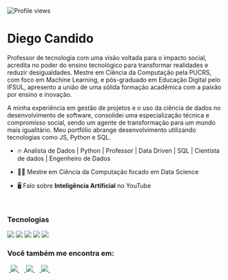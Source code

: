 
<p align="left"> <img src="https://komarev.com/ghpvc/?username=diegocandido&color=yellow" alt="Profile views" /> </p>

<h1 align="left">Diego Candido</h1>

Professor de tecnologia com uma visão voltada para o impacto social, acredita no poder do ensino tecnológico para transformar realidades e reduzir desigualdades. Mestre em Ciência da Computação pela PUCRS, com foco em Machine Learning, e pós-graduado em Educação Digital pelo IFSUL, apresento a união de uma sólida formação acadêmica com a paixão por ensino e inovação.

A minha experiência em gestão de projetos e o uso da ciência de dados no desenvolvimento de software, consolidei uma especialização técnica e compromisso social, sendo um agente de transformação para um mundo mais igualitário. Meu portfólio abrange desenvolvimento utilizando tecnologias como JS, Python e SQL.


- 🔥 Analista de Dados | Python | Professor | Data Driven | SQL | Cientista de dados | Engenheiro de Dados

- 👨‍💻 Mestre em Ciência da Computação focado em Data Science

- 🖥️ Falo sobre **Inteligência Artificial** no YouTube

<br>
<h3  id="techs">Tecnologias</h3>

<p> <img src="https://img.shields.io/badge/python-3670A0?style=for-the-badge&logo=python&logoColor=ffdd54"> <img src="https://img.shields.io/badge/pandas-%23150458.svg?style=for-the-badge&logo=pandas&logoColor=white""> <img src="https://img.shields.io/badge/numpy-%23013243.svg?style=for-the-badge&logo=numpy&logoColor=white"> <img src="https://img.shields.io/badge/Matplotlib-%23ffffff.svg?style=for-the-badge&logo=Matplotlib&logoColor=black"> <img src="https://img.shields.io/badge/jupyter-%23FA0F00.svg?style=for-the-badge&logo=jupyter&logoColor=white">
  </ul>
  <br>
</p>

### Você também me encontra em:
&nbsp;<a href="https://br.linkedin.com/in/diegocandidopro">
  <img src="https://img.shields.io/badge/linkedin-%230077B5.svg?style=for-the-badge&logo=linkedin&logoColor=white">
</a>&nbsp;
&nbsp;<a href="https://www.instagram.com/diegocandidopro">
  <img src="https://img.shields.io/badge/Instagram-%23E4405F.svg?style=for-the-badge&logo=Instagram&logoColor=white">
</a>&nbsp;
&nbsp;<a href="https://www.youtube.com/diegocandido">
  <img src="https://img.shields.io/badge/YouTube-FF0000?style=for-the-badge&logo=youtube&logoColor=white">
</a>&nbsp;




